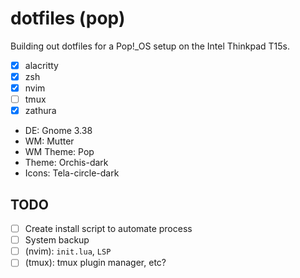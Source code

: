 # dotfiles (pop)

Building out dotfiles for a Pop!_OS setup on the Intel Thinkpad T15s.

* [X] alacritty
* [X] zsh
* [X] nvim
* [ ] tmux
* [X] zathura

* DE: Gnome 3.38
* WM: Mutter
* WM Theme: Pop
* Theme: Orchis-dark
* Icons: Tela-circle-dark

## TODO

* [ ] Create install script to automate process
* [ ] System backup
* [ ] (nvim): `init.lua`, `LSP`
* [ ] (tmux): tmux plugin manager, etc?
